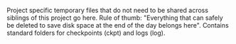 Project specific temporary files that do not need to be shared across siblings of this project go here. Rule of thumb: "Everything that can safely be deleted to save disk space at the end of the day belongs here". Contains standard folders for checkpoints (ckpt) and logs (log).

